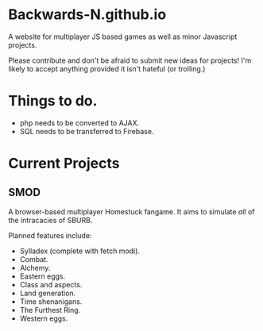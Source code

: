 # Backwards-N.github.io
A website for multiplayer JS based games as well as minor Javascript projects.

Please contribute and don't be afraid to submit new ideas for projects! I'm likely to accept anything provided it isn't hateful (or trolling.)

# Things to do.
* php needs to be converted to AJAX.
* SQL needs to be transferred to Firebase.

# Current Projects

## SMOD

A browser-based multiplayer Homestuck fangame. It aims to simulate _all_ of the intracacies of SBURB.

Planned features include:
* Sylladex (complete with fetch modi).
* Combat.
* Alchemy.
* Eastern eggs.
* Class and aspects.
* Land generation.
* Time shenanigans.
* The Furthest Ring.
* Western eggs.
